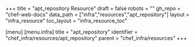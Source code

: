 +++
title = "apt_repository Resource"
draft = false
robots = ""
gh_repo = "chef-web-docs"
data_path = ["infra","resources","apt_repository"]
layout = "infra_resource"
toc_layout = "infra_resource_toc"

[menu]
  [menu.infra]
    title = "apt_repository"
    identifier = "chef_infra/resources/apt_repository"
    parent = "chef_infra/resources"
+++

<!-- The contents of this page are automatically generated from the apt_repository.yaml file in the data/infra/resources directory. -->
<!-- To suggest a change, edit the https://github.com/chef/chef/blob/main/lib/chef/resource/apt_repository.rb file and submit a pull request to the https://github.com/chef/chef repository. -->
<!-- markdownlint-disable-file -->
